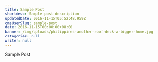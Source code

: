 ```yaml
---
title: Sample Post
shortdesc: Sample post description
updatedDate: 2016-11-15T05:52:48.959Z
cmsUserSlug: sample-post
date: 2016-11-15T00:00:00+08:00
banner: /img/uploads/philippines-another-roof-deck-a-bigger-home.jpg
categories: null
writer: null
---
```


Sample Post